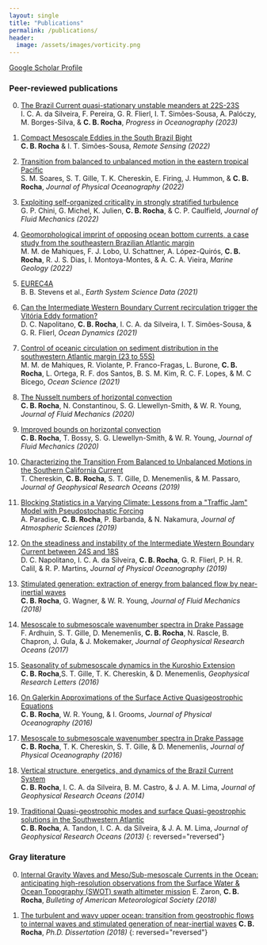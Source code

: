 ```yaml
---
layout: single
title: "Publications"
permalink: /publications/
header:
  image: /assets/images/vorticity.png
---
```


[Google Scholar Profile](https://scholar.google.com/citations?user=7U3g940AAAAJ&hl=pt-BR&oi=ao)


### Peer-reviewed publications


0. [The Brazil Current quasi-stationary unstable meanders at 22S-23S][20]  
   I. C. A. da Silveira, F. Pereira, G. R. Flierl, I. T. Simões-Sousa, A. Palóczy, M. Borges-Silva, & **C. B. Rocha**, *Progress in Oceanography (2023)* 

0. [Compact Mesoscale Eddies in the South Brazil Bight][19]  
   **C. B. Rocha** & I. T. Simões-Sousa,  *Remote Sensing (2022)* 

0. [Transition from balanced to unbalanced motion in the eastern tropical Pacific][18]  
  S. M. Soares, S. T. Gille, T. K. Chereskin, E. Firing, J. Hummon, & **C. B. Rocha**, *Journal of Physical Oceanography (2022)* 

0. [ Exploiting self-organized criticality in strongly stratified turbulence][17]  
   G. P. Chini, G. Michel, K. Julien, **C. B. Rocha**, & C. P. Caulfield, *Journal of Fluid Mechanics (2022)* 

0. [Geomorphological imprint of opposing ocean bottom currents, a case study from the southeastern Brazilian Atlantic margin][16]  
    M. M. de Mahiques, F. J. Lobo, U. Schattner, A. López-Quirós, **C. B. Rocha**, R. J. S. Dias, I. Montoya-Montes, & A. C. A. Vieira, *Marine Geology (2022)* 

0. [EUREC4A][15]  
    B. B. Stevens et al., *Earth System Science Data (2021)* 

0. [Can the Intermediate Western Boundary Current recirculation trigger the Vitória Eddy formation?][14]  
    D. C. Napolitano, **C. B. Rocha**, I. C. A. da Silveira, I. T. Simões-Sousa, & G. R. Flierl,   *Ocean Dynamics (2021)* 

0. [Control of oceanic circulation on sediment distribution in the southwestern Atlantic margin (23 to 55S)][13]  
    M. M. de Mahiques, R. Violante, P. Franco-Fragas, L. Burone, **C. B. Rocha**, L. Ortega, R. F. dos Santos,  B. S. M. Kim, R. C. F. Lopes, & M. C Bícego, *Ocean Science (2021)* 

0. [The Nusselt numbers of horizontal convection][12]  
    **C. B. Rocha**, N. Constantinou, S. G. Llewellyn-Smith, & W. R. Young, *Journal of Fluid Mechanics (2020)* 

0. [Improved bounds on horizontal convection][11]  
    **C. B. Rocha**, T. Bossy, S. G. Llewellyn-Smith, & W. R. Young,  *Journal of Fluid Mechanics (2020)* 

0. [Characterizing the Transition From Balanced to Unbalanced Motions in the Southern California Current][10]  
    T. Chereskin, **C. B. Rocha**, S. T. Gille, D. Menemenlis, & M. Passaro,   *Journal of Geophysical Research Oceans (2019)* 

0. [Blocking Statistics in a Varying Climate: Lessons from a "Traffic Jam" Model with Pseudostochastic Forcing][9]  
    A. Paradise, **C. B. Rocha**, P. Barbanda, & N. Nakamura,   *Journal of Atmospheric Sciences (2019)* 

0. [On the steadiness and instability of the Intermediate Western Boundary Current between 24S and 18S][8]  
    D. C. Napolitano, I. C. A. da Silveira, **C. B. Rocha**, G. R. Flierl, P. H. R. Calil, & R. P. Martins,   *Journal of Physical Oceanography (2019)* 

0. [Stimulated generation: extraction of energy from balanced flow by near-inertial waves][7]  
    **C. B. Rocha**, G. Wagner, & W. R. Young, *Journal of Fluid Mechanics (2018)* 

0. [Mesoscale to submesoscale wavenumber spectra in Drake Passage][6]  
    F. Ardhuin, S. T. Gille, D. Menemenlis, **C. B. Rocha**, N. Rascle, B. Chapron, J. Gula, & J. Mokemaker, *Journal of Geophysical Research Oceans (2017)* 

0. [Seasonality of submesoscale dynamics in the Kuroshio Extension][5]  
    **C. B. Rocha**,S. T. Gille, T. K. Chereskin,  & D. Menemenlis, *Geophysical Research Letters (2016)* 

0. [On Galerkin Approximations of the Surface Active Quasigeostrophic Equations][4]  
    **C. B. Rocha**, W. R. Young, & I. Grooms, *Journal of Physical Oceanography (2016)* 

0. [Mesoscale to submesoscale wavenumber spectra in Drake Passage][3]  
    **C. B. Rocha**, T. K. Chereskin, S. T. Gille, & D. Menemenlis,  *Journal of Physical Oceanography (2016)* 

0. [Vertical structure, energetics, and dynamics of the Brazil Current System ][2]  
    **C. B. Rocha**, I. C. A. da Silveira, B. M. Castro, & J. A. M. Lima, *Journal of Geophysical Research Oceans (2014)* 

0. [Traditional Quasi-geostrophic modes and surface Quasi-geostrophic solutions in the Southwestern Atlantic][1]  
    **C. B. Rocha**, A. Tandon, I. C. A. da Silveira,  & J. A. M. Lima,  *Journal of Geophysical Research Oceans (2013)* 
{: reversed="reversed"}

### Gray literature

0. [Internal Gravity Waves and Meso/Sub-mesoscale Currents in the Ocean: anticipating high-resolution observations from the Surface Water & Ocean Topography (SWOT) swath altimeter mission](/assets/documents/zaron_rocha_2018.pdf) 
E. Zaron, **C. B. Rocha**, *Bulleting of American Meteorological Society (2018)* 

0. [The turbulent and wavy upper ocean: transition from geostrophic flows to internal waves and stimulated generation of near-inertial waves](https://escholarship.org/content/qt4m893890/qt4m893890.pdf)
 **C. B. Rocha**, *Ph.D. Dissertation (2018)* 
{: reversed="reversed"}

[mail]: mailto:cesar.rocha@usp.br
[1]: /assets/documents/rocha_etal2013.pdf
[2]: /assets/documents/rocha_etal2014.pdf
[3]: /assets/documents/rocha_etal2016a.pdf
[4]: /assets/documents/rocha_etal2016b.pdf
[5]: /assets/documents/rocha_etal2016c.pdf
[6]: /assets/documents/ardhuin_etal2017.pdf
[7]: /assets/documents/rocha_etal2018.pdf
[8]: /assets/documents/napolitano_etal2019.pdf
[9]: /assets/documents/paradise_etal2019.pdf
[10]: /assets/documents/chereskin_etal2019.pdf
[11]: /assets/documents/rocha_etal2020a.pdf
[12]: /assets/documents/rocha_etal2020b.pdf
[13]: /assets/documents/mahiques_etal2021.pdf
[14]: /assets/documents/napolitano_etal2021.pdf
[15]: /assets/documents/Stevens_etal2021.pdf
[16]: /assets/documents/mahiques_etal2022.pdf
[17]: /assets/documents/chini_etal2022.pdf
[18]: /assets/documents/soares_etal2022.pdf
[19]: /assets/documents/rocha_simoessousa_2022.pdf
[20]: /assets/documents/silveira_etal2023.pdf


